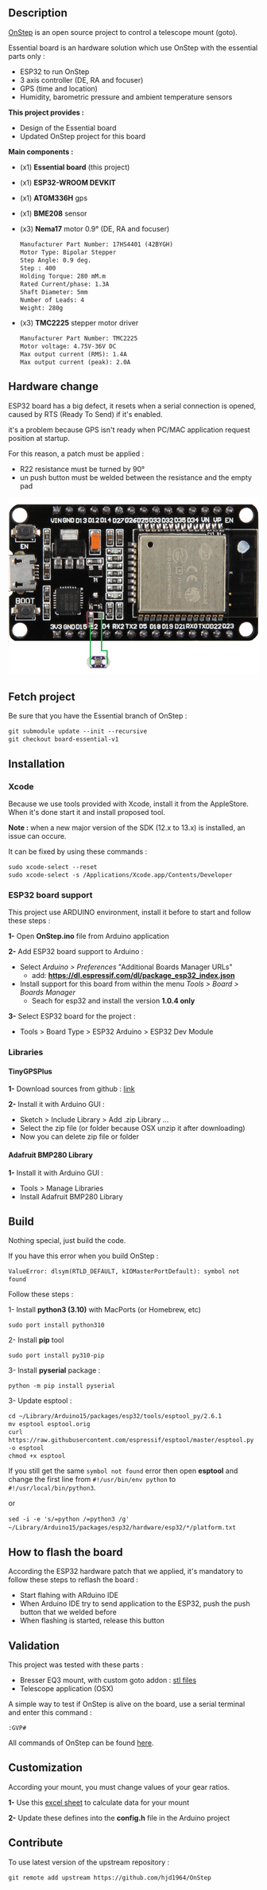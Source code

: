 ## Description

[OnStep](https://onstep.groups.io/g/main/wiki) is an open source project to control a telescope mount (goto). 

Essential board is an hardware solution which use OnStep with the essential parts only :

- ESP32 to run OnStep
- 3 axis controller (DE, RA and focuser)
- GPS (time and location)
- Humidity, barometric pressure and ambient temperature sensors

**This project provides :**

- Design of the Essential board
- Updated OnStep project for this board

**Main components :**

- (x1) **Essential board** (this project)

- (x1) **ESP32-WROOM DEVKIT**

- (x1) **ATGM336H** gps

- (x1) **BME208** sensor

- (x3) **Nema17** motor 0.9° (DE, RA and focuser)

  ```
  Manufacturer Part Number: 17HS4401 (42BYGH)
  Motor Type: Bipolar Stepper
  Step Angle: 0.9 deg.
  Step : 400
  Holding Torque: 280 mM.m
  Rated Current/phase: 1.3A
  Shaft Diameter: 5mm
  Number of Leads: 4
  Weight: 280g
  ```
  
- (x3) **TMC2225** stepper motor driver

  ```
  Manufacturer Part Number: TMC2225
  Motor voltage: 4.75V-36V DC
  Max output current (RMS): 1.4A
  Max output current (peak): 2.0A
  ```



## Hardware change

ESP32 board has a big defect, it resets when a serial connection is opened, caused by RTS (Ready To Send) if it's enabled.

it's a problem because GPS isn't ready when PC/MAC application request position at startup.

For this reason, a patch must be applied :

- R22 resistance must be turned by 90°
- un push button must be welded  between the resistance and the empty pad

![](images/esp32_patch_rts.png)



## Fetch project

Be sure that you have the Essential branch of OnStep :

  ```
  git submodule update --init --recursive
  git checkout board-essential-v1
  ```



## Installation

### Xcode
Because we use tools provided with Xcode, install it from the AppleStore.
When it's done start it and install proposed tool.

**Note :** when a new major version of the SDK (12.x to 13.x) is installed, an issue can occure.

It can be fixed by using these commands :

```
sudo xcode-select --reset
sudo xcode-select -s /Applications/Xcode.app/Contents/Developer
```



### ESP32 board support

This project use ARDUINO environment, install it before to start and follow these steps :

**1-** Open **OnStep.ino** file from Arduino application

**2-** Add ESP32 board support to Arduino :

- Select *Arduino > Preferences* "Additional Boards Manager URLs"
  - add: **https://dl.espressif.com/dl/package_esp32_index.json**
- Install support for this board from within the menu *Tools > Board > Boards Manager*
  - Seach for esp32 and install the version **1.0.4 only**

**3-** Select ESP32 board for the project :

- Tools > Board Type > ESP32 Arduino > ESP32 Dev Module



### Libraries

#### TinyGPSPlus

**1-** Download sources from github : [link](https://github.com/mikalhart/TinyGPSPlus/archive/refs/heads/master.zip)

**2-** Install it with Arduino GUI :

- Sketch > Include Library > Add .zip Library ...
- Select the zip file (or folder because OSX unzip it after downloading)
- Now you can delete zip file or folder

#### Adafruit BMP280 Library

**1-** Install it with Arduino GUI :

- Tools > Manage Libraries
- Install Adafruit BMP280 Library



## Build

Nothing special, just build the code.

If you have this error when you build OnStep :

```
ValueError: dlsym(RTLD_DEFAULT, kIOMasterPortDefault): symbol not found
```

Follow these steps :

1- Install **python3 (3.10)** with MacPorts (or Homebrew, etc)
```
sudo port install python310
```

2- Install **pip** tool
```
sudo port install py310-pip
```

3- Install **pyserial** package :

```
python -m pip install pyserial
```

3- Update esptool :

```
cd ~/Library/Arduino15/packages/esp32/tools/esptool_py/2.6.1
mv esptool esptool.orig
curl https://raw.githubusercontent.com/espressif/esptool/master/esptool.py -o esptool
chmod +x esptool
```

If you still get the same `symbol not found` error then open **esptool** and change the first line from `#!/usr/bin/env python` to `#!/usr/local/bin/python3`.

or 

`sed -i -e 's/=python /=python3 /g' ~/Library/Arduino15/packages/esp32/hardware/esp32/*/platform.txt`




## How to flash the board

According the ESP32 hardware patch that we applied, it's mandatory to follow these steps to reflash the board :

- Start flahing with ARduino IDE
- When Arduino IDE try to send application to the ESP32, push the push button that we welded before
- When flashing is started, release this button



## Validation

This project was tested with these parts :

- Bresser EQ3 mount, with custom goto addon : [stl files](https://cults3d.com/fr/modèle-3d/divers/bresser-eq3-motor-addon)
- Telescope application (OSX)

A simple way to test if OnStep is alive on the board, use a serial terminal and enter this command :

```
:GVP#
```

All commands of OnStep can be found [here](https://onstep.groups.io/g/main/wiki/23755).



## Customization ##

According your mount, you must change values of your gear ratios.

**1-** Use this [excel sheet](https://baheyeldin.com/sites/baheyeldin.com/files/OnStep-Calculations.xls) to calculate data for your mount

**2-** Update these defines into the **config.h** file in the Arduino project



## Contribute

To use latest version of the upstream repository :

```shell
git remote add upstream https://github.com/hjd1964/OnStep
```

